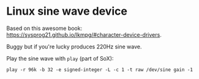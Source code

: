 # Linux sine wave device

Based on this awesome book: https://sysprog21.github.io/lkmpg/#character-device-drivers.

Buggy but if you're lucky produces 220Hz sine wave.

Play the sine wave with `play` (part of SoX):

```
play -r 96k -b 32 -e signed-integer -L -c 1 -t raw /dev/sine gain -1
```
